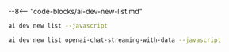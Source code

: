 --8<-- "code-blocks/ai-dev-new-list.md"

``` bash title="List only JavaScript samples"
ai dev new list --javascript
```

``` bash title="Filter the list by name"
ai dev new list openai-chat-streaming-with-data --javascript
```
